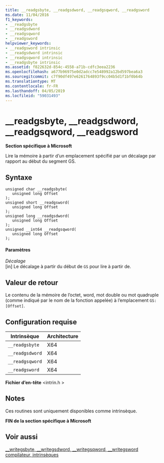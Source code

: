 ```yaml
---
title: __readgsbyte, __readgsdword, __readgsqword, __readgsword
ms.date: 11/04/2016
f1_keywords:
- __readgsbyte
- __readgsdword
- __readgsqword
- __readgsword
helpviewer_keywords:
- __readgsword intrinsic
- __readgsdword intrinsic
- __readgsqword intrinsic
- __readgsbyte intrinsic
ms.assetid: f822632d-854c-4558-a71b-cdfc3eea2236
ms.openlocfilehash: a677b96975e0d2adcc7e548992a12bd597bea6a3
ms.sourcegitcommit: c7f90df497e6261764893f9cc04b5d1f1bf0b64b
ms.translationtype: MT
ms.contentlocale: fr-FR
ms.lasthandoff: 04/05/2019
ms.locfileid: "59031493"
---
```

# <a name="readgsbyte-readgsdword-readgsqword-readgsword"></a>__readgsbyte, __readgsdword, __readgsqword, __readgsword

**Section spécifique à Microsoft**

Lire la mémoire à partir d’un emplacement spécifié par un décalage par rapport au début du segment GS.

## <a name="syntax"></a>Syntaxe

```
unsigned char __readgsbyte(
   unsigned long Offset
);
unsigned short __readgsword(
   unsigned long Offset
);
unsigned long __readgsdword(
   unsigned long Offset
);
unsigned __int64 __readgsqword(
   unsigned long Offset
);
```

#### <a name="parameters"></a>Paramètres

*Décalage*<br/>
[in] Le décalage à partir du début de `GS` pour lire à partir de.

## <a name="return-value"></a>Valeur de retour

Le contenu de la mémoire de l’octet, word, mot double ou mot quadruple (comme indiqué par le nom de la fonction appelée) à l’emplacement `GS:[Offset]`.

## <a name="requirements"></a>Configuration requise

|Intrinsèque|Architecture|
|---------------|------------------|
|`__readgsbyte`|X64|
|`__readgsdword`|X64|
|`__readgsqword`|X64|
|`__readgsword`|X64|

**Fichier d’en-tête** \<intrin.h >

## <a name="remarks"></a>Notes

Ces routines sont uniquement disponibles comme intrinsèque.

**FIN de la section spécifique à Microsoft**

## <a name="see-also"></a>Voir aussi

[__writegsbyte, \__writegsdword, \__writegsqword, \__writegsword](../intrinsics/writegsbyte-writegsdword-writegsqword-writegsword.md)<br/>
[compilateur, intrinsèques](../intrinsics/compiler-intrinsics.md)
